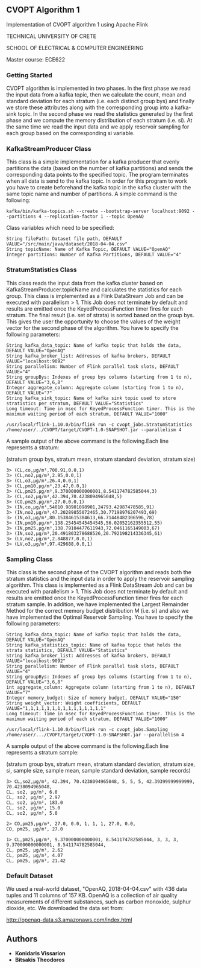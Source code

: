 

## CVOPT Algorithm 1

Implementation of CVOPT algorithm 1 using Apache Flink

TECHNICAL UNIVERSITY OF CRETE

SCHOOL OF ELECTRICAL & COMPUTER ENGINEERING

Master course: ECE622

### Getting Started

CVOPT algorithm is implemented in two phases. In the first phase we read the input data from a kafka topic, then we 
calculate the count, mean and standard deviation for each stratum (i.e. each distinct group bys) and finally we store
these attributes along with the corresponding group into a kafka-sink topic. In the second phase we read the statistics 
generated by the first phase and we compute the memory distribution of each stratum (i.e. si). At the same time we read 
the input data and we apply reservoir sampling for each group based on the corresponding si variable. 

### KafkaStreamProducer Class
This class is a simple implementation for a kafka producer that evenly partitions the data (based on the number of kafka 
partitions) and sends the corresponding data points to the specified topic. The program terminates when all data is send
to the kafka topic. In order for this program to work you have to create beforehand the kafka topic in the kafka cluster 
with the same topic name and number of partitions. A simple command is the following:

```
kafka/bin/kafka-topics.sh --create --bootstrap-server localhost:9092 --partitions 4 --replication-factor 1 --topic OpenAQ
```

Class variables which need to be specified:
```
String filePath: Dataset file path, DEFAULT VALUE="/src/main/java/dataset/2018-04-04.csv"
String topicName: Name of Kafka Topic, DEFAULT VALUE="OpenAQ"
Integer partitions: Number of Kafka Partitions, DEFAULT VALUE="4"
```

### StratumStatistics Class
This class reads the input data from the kafka cluster based on KafkaStreamProducer.topicName and calculates the statistics 
for each group. This class is implemented as a Flink DataStream Job and can be executed with parallelism > 1. This Job does not
terminate by default and results are emitted once the KeyedProcessFunction timer fires for each stratum. The final result (i.e. 
set of strata) is sorted based on the group bys. This gives the user the opportunity to choose the values of the weight vector for 
the second phase of the algorithm. You have to specify the following parameters:
```
String kafka_data_topic: Name of kafka topic that holds the data, DEFAULT VALUE="OpenAQ"
String kafka_broker_list: Addresses of kafka brokers, DEFAULT VALUE="localhost:9092"
String parallelism: Number of Flink parallel task slots, DEFAULT VALUE="4"
String groupBys: Indexes of group bys columns (starting from 1 to n), DEFAULT VALUE="3,6,8"
Integer aggregate_column: Aggregate column (starting from 1 to n), DEFAULT VALUE="7"
String kafka_sink_topic: Name of kafka sink topic used to store stratistics per stratum, DEFAULT VALUE="Statistics"
Long timeout: Time in msec for KeyedProcessFunction timer. This is the maximum waiting period of each stratum, DEFAULT VALUE="1000"
``` 

```
/usr/local/flink-1.10.0/bin/flink run -c cvopt_jobs.StratumStatistics /home/user/../CVOPT/target/CVOPT-1.0-SNAPSHOT.jar --parallelism 4
```
A sample output of the above command is the following.Each line represents a stratum: 

(stratum group bys, stratum mean, stratum standard deviation, stratum size)
```
3> (CL,co,µg/m³,700.91,0.0,1)
3> (CL,no2,µg/m³,2.95,0.0,1)
3> (CL,o3,µg/m³,26.4,0.0,1)
3> (CL,pm10,µg/m³,23.47,0.0,1)
3> (CL,pm25,µg/m³,9.370000000000001,8.541174782585044,3)
3> (CL,so2,µg/m³,42.394,70.4238094965048,5)
3> (CO,pm25,µg/m³,27.0,0.0,1)
3> (IN,co,µg/m³,54010.98901098901,24793.42987478585,91)
3> (IN,no2,µg/m³,47.20289855072465,30.77198976207493,69)
3> (IN,o3,µg/m³,80.15384615384613,66.71448482306596,78)
3> (IN,pm10,µg/m³,138.25454545454545,56.02052162355512,55)
3> (IN,pm25,µg/m³,138.79104477611943,72.0461165149003,67)
3> (IN,so2,µg/m³,20.491803278688526,20.792198214336345,61)
3> (LV,no2,µg/m³,2.848877,0.0,1)
3> (LV,o3,µg/m³,97.429688,0.0,1)
``` 

### Sampling Class
This class is the second phase of the CVOPT algorithm and reads both the stratum statistics and the input data in order to apply the 
reservoir sampling algorithm. This class is implemented as a Flink DataStream Job and can be executed with parallelism > 1. This Job 
does not terminate by default and results are emitted once the KeyedProcessFunction timer fires for each stratum sample. In addition, 
we have implemented the Largest Remainder Method for the correct memory budget distribution M (i.e. si) and also we have implemented 
the Optimal Reservoir Sampling. You have to specify the following parameters:
```
String kafka_data_topic: Name of kafka topic that holds the data, DEFAULT VALUE="OpenAQ"
String kafka_statistics_topic: Name of kafka topic that holds the strata statistics, DEFAULT VALUE="Statistics"
String kafka_broker_list: Addresses of kafka brokers, DEFAULT VALUE="localhost:9092"
String parallelism: Number of Flink parallel task slots, DEFAULT VALUE="4"
String groupBys: Indexes of group bys columns (starting from 1 to n), DEFAULT VALUE="3,6,8"
int aggregate_column: Aggregate column (starting from 1 to n), DEFAULT VALUE="7"
Integer memory_budget: Size of memory budget, DEFAULT VALUE="150"
String weight_vector: Weight coefficients, DEFAULT VALUE="1,1,1,1,1,1,1,1,1,1,1,1,1,1,1"
Long timeout: Time in msec for KeyedProcessFunction timer. This is the maximum waiting period of each stratum, DEFAULT VALUE="1000"
```

```
/usr/local/flink-1.10.0/bin/flink run -c cvopt_jobs.Sampling  /home/user/.../CVOPT/target/CVOPT-1.0-SNAPSHOT.jar --parallelism 4
```
A sample output of the above command is the following.Each line represents a stratum sample: 

(stratum group bys, stratum mean, stratum standard deviation, stratum size, si, sample size, sample mean, sample standard deviation, sample records)
```
3> CL,so2,µg/m³, 42.394, 70.4238094965048, 5, 5, 5, 42.39399999999999, 70.4238094965048, 
CL, so2, µg/m³, 6.0
CL, so2, µg/m³, 2.97
CL, so2, µg/m³, 183.0
CL, so2, µg/m³, 15.0
CL, so2, µg/m³, 5.0

2> CO,pm25,µg/m³, 27.0, 0.0, 1, 1, 1, 27.0, 0.0, 
CO, pm25, µg/m³, 27.0

1> CL,pm25,µg/m³, 9.370000000000001, 8.541174782585044, 3, 3, 3, 9.370000000000001, 8.541174782585044, 
CL, pm25, µg/m³, 2.62
CL, pm25, µg/m³, 4.07
CL, pm25, µg/m³, 21.42
``` 

### Default Dataset
We used a real-world dataset, "OpenAQ, 2018-04-04.csv" with 436 data tuples and 11 columns of  157 KB. OpenAQ is a collection of air 
quality measurements of different substances, such as carbon monoxide, sulphur dioxide, etc. We downloaded the data set from:
 
http://openaq-data.s3.amazonaws.com/index.html

## Authors
* **Konidaris Vissarion**
* **Bitsakis Theodoros** 